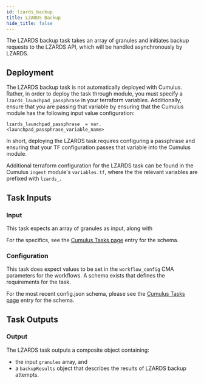 ```yaml
---
id: lzards_backup
title: LZARDS Backup
hide_title: false
---
```


The LZARDS backup task takes an array of granules and initiates backup requests to the LZARDS API, which will be handled asynchronously by LZARDS.

## Deployment

The LZARDS backup task is not automatically deployed with Cumulus. Rather, in order to deploy the task through module, you must specify a `lzards_launchpad_passphrase` in your terraform variables. Additionally, ensure that you are passing that variable by ensuring that the Cumulus module has the following input value configuration:

```
lzards_launchpad_passphrase  = var.<launchpad_passphrase_variable_name>
```

In short, deploying the LZARDS task requires configuring a passphrase and ensuring that your TF configuration passes that variable into the Cumulus module.

Additional terraform configuration for the LZARDS task can be found in the Cumulus `ingest` module's `variables.tf`, where the the relevant variables are prefixed with `lzards_`.

## Task Inputs

### Input

This task expects an array of granules as input, along with

For the specifics, see the [Cumulus Tasks page](../tasks) entry for the schema.

### Configuration

This task does expect values to be set in the `workflow_config` CMA parameters for the workflows.  A schema exists that defines the requirements for the task.

For the most recent config.json schema, please see the [Cumulus Tasks page](../tasks) entry for the schema.

## Task Outputs

### Output

The LZARDS task outputs a composite object containing:
- the input `granules` array, and
- a `backupResults` object that describes the results of LZARDS backup attempts.

